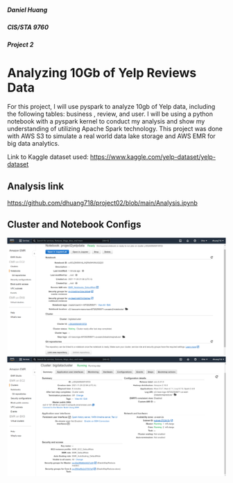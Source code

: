 ##### Daniel Huang
##### CIS/STA 9760 
##### Project 2

# Analyzing 10Gb of Yelp Reviews Data

For this project, I will use pyspark to analyze 10gb of Yelp data, including the following tables: business , review, and user. I will be using a python notebook with a pyspark kernel to conduct my analysis and show my understanding of utilizing Apache Spark technology. This project was done with AWS S3 to simulate a real world data lake storage and AWS EMR for big data analytics. 

Link to Kaggle dataset used:
https://www.kaggle.com/yelp-dataset/yelp-dataset

## Analysis link

https://github.com/dhuang718/project02/blob/main/Analysis.ipynb

## Cluster and Notebook Configs

![notebook](assets/notebook_configuration.png)
![cluster](assets/cluster_configuration.png)
